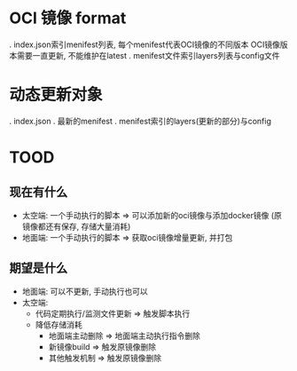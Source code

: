# OCI 镜像 format
. index.json索引menifest列表, 每个menifest代表OCI镜像的不同版本
    OCI镜像版本需要一直更新, 不能维护在latest
. menifest文件索引layers列表与config文件
    
# 动态更新对象
. index.json
. 最新的menifest
. menifest索引的layers(更新的部分)与config

# TOOD
## 现在有什么
- 太空端: 一个手动执行的脚本 => 可以添加新的oci镜像与添加docker镜像 (原镜像都还有保存, 存储大量消耗)
- 地面端: 一个手动执行的脚本 => 获取oci镜像增量更新, 并打包

## 期望是什么
- 地面端: 可以不更新, 手动执行也可以
- 太空端: 
  - 代码定期执行/监测文件更新 => 触发脚本执行
  - 降低存储消耗
    - 地面端主动删除 => 地面端主动执行指令删除
    - 新镜像build => 触发原镜像删除
    - 其他触发机制 => 触发原镜像删除